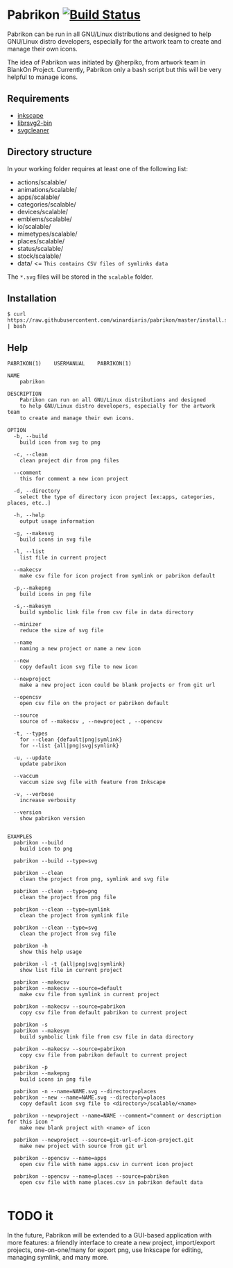 # Pabrikon [![Build Status](https://travis-ci.org/winardiaris/pabrikon.svg?branch=master)](https://travis-ci.org/winardiaris/pabrikon)

Pabrikon can be run in all GNU/Linux distributions and designed to help GNU/Linux distro developers, especially for the artwork team to create and manage their own icons.

The idea of Pabrikon was initiated by @herpiko, from artwork team in BlankOn Project. Currently, Pabrikon only a bash script but this will be very helpful to manage icons.

## Requirements

- [inkscape](https://inkscape.org/en/)
- [librsvg2-bin](https://wiki.gnome.org/Projects/LibRsvg)
- [svgcleaner](https://sourceforge.net/projects/svgcleaner/)

## Directory structure

In your working folder requires at least one of the following list:

- actions/scalable/
- animations/scalable/
- apps/scalable/
- categories/scalable/
- devices/scalable/
- emblems/scalable/
- io/scalable/
- mimetypes/scalable/
- places/scalable/
- status/scalable/
- stock/scalable/
- data/					<= `This contains CSV files of symlinks data`

The `*.svg` files will be stored in the `scalable` folder.

## Installation

```
$ curl https://raw.githubusercontent.com/winardiaris/pabrikon/master/install.sh | bash
```

## Help

```
PABRIKON(1)    USERMANUAL    PABRIKON(1)

NAME
    pabrikon

DESCRIPTION
    Pabrikon can run on all GNU/Linux distributions and designed
    to help GNU/Linux distro developers, especially for the artwork team
    to create and manage their own icons.

OPTION
  -b, --build
    build icon from svg to png

  -c, --clean
    clean project dir from png files

  --comment
    this for comment a new icon project

  -d, --directory
    select the type of directory icon project [ex:apps, categories, places, etc..]

  -h, --help
    output usage information

  -g, --makesvg
    build icons in svg file

  -l, --list
    list file in current project

  --makecsv
    make csv file for icon project from symlink or pabrikon default

  -p,--makepng
    build icons in png file

  -s,--makesym
    build symbolic link file from csv file in data directory

  --minizer
    reduce the size of svg file

  --name
    naming a new project or name a new icon

  --new
    copy default icon svg file to new icon

  --newproject
    make a new project icon could be blank projects or from git url

  --opencsv
    open csv file on the project or pabrikon default

  --source
    source of --makecsv , --newproject , --opencsv

  -t, --types
    for --clean {default|png|symlink}
    for --list {all|png|svg|symlink}

  -u, --update
    update pabrikon

  --vaccum
    vaccum size svg file with feature from Inkscape

  -v, --verbose
    increase verbosity

  --version
    show pabrikon version


EXAMPLES
  pabrikon --build
    build icon to png 

  pabrikon --build --type=svg

  pabrikon --clean
    clean the project from png, symlink and svg file

  pabrikon --clean --type=png
    clean the project from png file

  pabrikon --clean --type=symlink
    clean the project from symlink file
  
  pabrikon --clean --type=svg
    clean the project from svg file

  pabrikon -h
    show this help usage

  pabrikon -l -t {all|png|svg|symlink}
    show list file in current project

  pabrikon --makecsv
  pabrikon --makecsv --source=default
    make csv file from symlink in current project
 
  pabrikon --makecsv --source=pabrikon
    copy csv file from default pabrikon to current project

  pabrikon -s
  pabrikon --makesym
    build symbolic link file from csv file in data directory

  pabrikon --makecsv --source=pabrikon
    copy csv file from pabrikon default to current project

  pabrikon -p
  pabrikon --makepng
    build icons in png file

  pabrikon -n --name=NAME.svg --directory=places
  pabrikon --new --name=NAME.svg --directory=places
    copy default icon svg file to <directory>/scalable/<name>

  pabrikon --newproject --name=NAME --comment="comment or description for this icon "
    make new blank project with <name> of icon

  pabrikon --newproject --source=git-url-of-icon-project.git
    make new project with source from git url

  pabrikon --opencsv --name=apps
    open csv file with name apps.csv in current icon project

  pabrikon --opencsv --name=places --source=pabrikon
    open csv file with name places.csv in pabrikon default data


```

# TODO it

In the future, Pabrikon will be extended to a GUI-based application with more features: a friendly interface to create a new project, import/export projects, one-on-one/many for export png, use Inkscape for editing, managing symlink, and many more.
